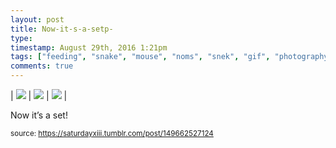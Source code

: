 ```yaml
---
layout: post
title: Now-it-s-a-setp-
type: 
timestamp: August 29th, 2016 1:21pm
tags: ["feeding", "snake", "mouse", "noms", "snek", "gif", "photography"]
comments: true
---
```


| <img src="https://saturdayxiii.github.io/media/149662527124_0.gif"/> | <img src="https://saturdayxiii.github.io/media/149662527124_1.gif"/> | <img src="https://saturdayxiii.github.io/media/149662527124_2.gif"/> |

Now it’s a set!
 
  
<small>source: https://saturdayxiii.tumblr.com/post/149662527124</small>
